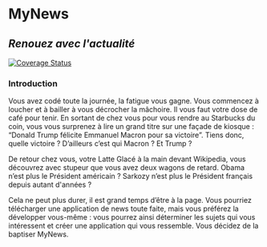 # MyNews
## *Renouez avec l'actualité*

[![Coverage Status](https://coveralls.io/repos/github/troturier/MyNews/badge.svg?branch=master)](https://coveralls.io/github/troturier/MyNews?branch=master)

### Introduction
Vous avez codé toute la journée, la fatigue vous gagne. Vous commencez à loucher et à bailler à vous décrocher la mâchoire. Il vous faut votre dose de café pour tenir. En sortant de chez vous pour vous rendre au Starbucks du coin, vous vous surprenez à lire un grand titre sur une façade de kiosque : “Donald Trump félicite Emmanuel Macron pour sa victoire”. Tiens donc, quelle victoire ? D’ailleurs c’est qui Macron ? Et Trump ?

De retour chez vous, votre Latte Glacé à la main devant Wikipedia, vous découvrez avec stupeur que vous avez deux wagons de retard. Obama n’est plus le Président américain ? Sarkozy n’est plus le Président français depuis autant d'années ?

Cela ne peut plus durer, il est grand temps d’être à la page. Vous pourriez télécharger une application de news toute faite, mais vous préférez la développer vous-même : vous pourrez ainsi déterminer les sujets qui vous intéressent et créer une application qui vous ressemble. Vous décidez de la baptiser MyNews.
